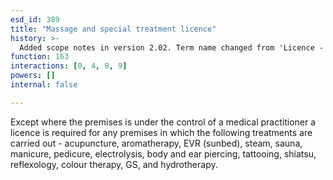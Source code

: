 ```yaml
---
esd_id: 389
title: "Massage and special treatment licence"
history: >-
  Added scope notes in version 2.02. Term name changed from 'Licence - massage and special treatment licence (MST)' to 'Licences - massage and special treatment' in version 3.00. Name changed to 'Massage and special treatment licence in version 4.00.
function: 163
interactions: [0, 4, 8, 9]
powers: []
internal: false

---
```


Except where the premises is under the control of a medical practitioner a licence is required for any premises in which the following treatments are carried out -  acupuncture, aromatherapy, EVR (sunbed), steam, sauna, manicure, pedicure, electrolysis, body and ear piercing, tattooing, shiatsu, reflexology, colour therapy, GS, and hydrotherapy.

